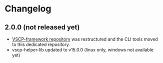 # Changelog

## 2.0.0 (not released yet)

  * [VSCP-framework repository](https://github.com/BlueAndi/vscp-framework) was restructured and the CLI tools moved to this dedicated repository.
  * vscp-helper-lib updated to v15.0.0 (linux only, windows not available yet)
